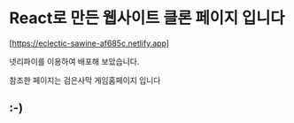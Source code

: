 # React로 만든 웹사이트 클론 페이지 입니다

[https://eclectic-sawine-af685c.netlify.app]

넷리파이를 이용하여 배포해 보았습니다.

참조한 페이지는 검은사막 게임홈페이지 입니다

## :-)
